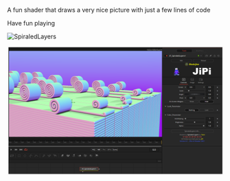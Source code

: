 <!-- +++ DO NOT REMOVE THIS COMMENT +++ DO NOT ADD OR EDIT ANY TEXT BEFORE THIS LINE +++ IT WOULD BE A REALLY BAD IDEA +++ -->

A fun shader that draws a very nice picture with just a few lines of code

Have fun playing

![SpiraledLayers](https://user-images.githubusercontent.com/78935215/139493856-cdb40fd4-3040-462f-b457-3eba242202ca.gif)


[![SpiraledLayers](SpiraledLayers.png)](SpiraledLayers.fuse)

<!-- +++ DO NOT REMOVE THIS COMMENT +++ DO NOT EDIT ANY TEXT THAT COMES AFTER THIS LINE +++ TRUST ME: JUST DON'T DO IT +++ -->
